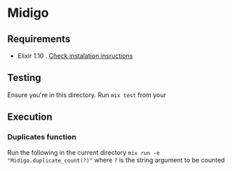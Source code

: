 # Midigo


## Requirements
- Elixir 1.10 . [Check instalation insructions](https://elixir-lang.org/install.html)

## Testing
Ensure you're in this directory. Run `mix test` from your 

## Execution

### Duplicates function
Run the following in the current directory
`mix run -e "Midigo.duplicate_count(?)"` where `?` is the string argument to be counted
